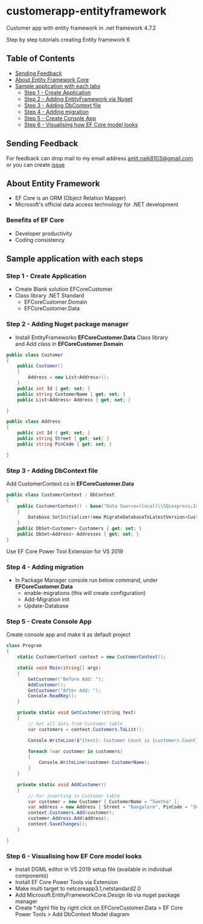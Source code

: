 # customerapp-entityframework
 Customer app with entity framework in .net framework 4.7.2

Step by step tutorials creating Entity framework 6

## Table of Contents

- [Sending Feedback](#sending-feedback)
- [About Entity Framework Core](#about-entity-framework-core)
- [Sample application with each labs](#sample-application-with-each-steps)
    - [Step 1 - Create Application](#step-1---create-application)
    - [Step 2 - Adding EntityFramework via Nuget ](#step-2---adding-nuget-package-manager)
    - [Step 3 - Adding DbContext file](#step-3---adding-dbcontext-file)
    - [Step 4 - Adding migration](#step-4---adding-migration)
    - [Step 5 - Create Console App](#step-5---create-console-app)
    - [Step 6 - Visualising how EF Core model looks](#step-6---visualising-how-ef-core-model-looks)
   
     
## Sending Feedback

For feedback can drop mail to my email address amit.naik8103@gmail.com or you can create [issue](https://github.com/Amitpnk/angular-application/issues/new)

## About Entity Framework 

* EF Core is an ORM (Object Relation Mapper)
* Microsoft's official data access technology for .NET development

### Benefits of EF Core
 * Developer productivity
 * Coding consistency

## Sample application with each steps

### Step 1 - Create Application

* Create Blank solution EFCoreCustomer
* Class library .NET Standard
    * EFCoreCustomer.Domain
    * EFCoreCustomer.Data 

### Step 2 - Adding Nuget package manager

* Install EntityFrameworko <b>EFCoreCustomer.Data</b> Class library <br/>
and Add class in <b>EFCoreCustomer.Domain</b>

```C#
public class Customer
{
    public Customer()
    {
        Address = new List<Address>();
    }
    public int Id { get; set; }
    public string CustomerName { get; set; }
    public List<Address> Address { get; set; }

}

public class Address
{
    public int Id { get; set; }
    public string Street { get; set; }
    public string PinCode { get; set; }

}
```

### Step 3 - Adding DbContext file
 
Add CustomerContext.cs in <b>EFCoreCustomer.Data</b>

```C#
public class CustomerContext : DbContext
{
    public CustomerContext() : base("Data Source=(local)\\SQLexpress;Initial Catalog=CustomerEFCORE;Integrated Security=True")
    {
        Database.SetInitializer(new MigrateDatabaseToLatestVersion<CustomerContext, Configuration>());
    }
    public DbSet<Customer> Customers { get; set; }
    public DbSet<Address> Addresses { get; set; }
}
```

Use EF Core Power Tool Extension for VS 2019

### Step 4 - Adding migration
 
* In Package Manager console run below command, under <b>EFCoreCustomer.Data</b>
    * enable-migrations (this will create configuration)
    * Add-Migration init
    * Update-Database

### Step 5 - Create Console App 

Create console app and make it as default project

```C#
class Program
{
    static CustomerContext context = new CustomerContext();

    static void Main(string[] args)
    {
        GetCustomer("Before Add: ");
        AddCustomer();
        GetCustomer("After Add: ");
        Console.ReadKey();
    }

    private static void GetCustomer(string text)
    {
        // Get all data from Customer table
        var customers = context.Customers.ToList();

        Console.WriteLine($"{text}: Customer Count is {customers.Count}");

        foreach (var customer in customers)
        {
            Console.WriteLine(customer.CustomerName);
        }
    }

    private static void AddCustomer()
    {
        // For inserting to Customer table
        var customer = new Customer { CustomerName = "Swetha" };
        var address = new Address { Street = "Bangalore", PinCode = "560091" };
        context.Customers.Add(customer);
        customer.Address.Add(address);
        context.SaveChanges();
    }

}

```
   
### Step 6 - Visualising how EF Core model looks

* Install DGML editor in VS 2019 setup file (available in individual components)
* Install EF Core Power Tools via Extension
* Make multi target to netcoreapp3.1,netstandard2.0
* Add Microsoft.EntityFrameworkCore.Design lib via nuget package manager
* Create *.dgml file by right click on EFCoreCustomer.Data > EF Core Power Tools > Add DbContext Model diagram
 
